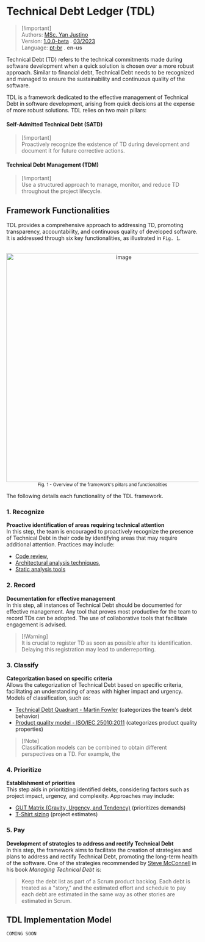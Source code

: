 # Technical Debt Ledger (TDL)
> [!important]\
> Authors: [MSc. Yan Justino](https://github.com/yanjustino)   
> Version: [1.0.0-beta]() . [03/2023]()  
> Language: [pt-br](README.ptbr.md) . **en-us**

Technical Debt (TD) refers to the technical commitments made during software development when a quick solution is chosen over a more robust approach. Similar to financial debt, Technical Debt needs to be recognized and managed to ensure the sustainability and continuous quality of the software.

TDL is a framework dedicated to the effective management of Technical Debt in software development, arising from quick decisions at the expense of more robust solutions. TDL relies on two main pillars:

#### Self-Admitted Technical Debt (SATD)
> [!important]\
> Proactively recognize the existence of TD during development and document it for future corrective actions.

#### Technical Debt Management (TDM)
> [!important]\
> Use a structured approach to manage, monitor, and reduce TD throughout the project lifecycle.

## Framework Functionalities
TDL provides a comprehensive approach to addressing TD, promoting transparency, accountability, and continuous quality of developed software. It is addressed through six key functionalities, as illustrated in `Fig. 1`.

<p align="center">
  <br/>
  <img width="600" alt="image" src="https://github.com/yanjustino/td-ledger/assets/357114/e5bd7ace-9580-49c2-acbb-c58c558e1c4a">
  <br/>
  <small>Fig. 1 - Overview of the framework's pillars and functionalities</small>
</p>

The following details each functionality of the TDL framework.

### 1. Recognize
**Proactive identification of areas requiring technical attention**\
In this step, the team is encouraged to proactively recognize the presence of Technical Debt in their code by identifying areas that may require additional attention. Practices may include:

- [Code review](https://en.wikipedia.org/wiki/Code_review),
- [Architectural analysis techniques](https://www.sciencedirect.com/topics/computer-science/architecture-analysis),
- [Static analysis tools](https://en.wikipedia.org/wiki/Static_program_analysis)

### 2. Record
**Documentation for effective management**\
In this step, all instances of Technical Debt should be documented for effective management. Any tool that proves most productive for the team to record TDs can be adopted. The use of collaborative tools that facilitate engagement is advised.

> [!Warning]\
> It is crucial to register TD as soon as possible after its identification. Delaying this registration may lead to underreporting.

### 3. Classify
**Categorization based on specific criteria**\
Allows the categorization of Technical Debt based on specific criteria, facilitating an understanding of areas with higher impact and urgency. Models of classification, such as:

- [Technical Debt Quadrant - Martin Fowler](https://martinfowler.com/bliki/TechnicalDebtQuadrant.html) (categorizes the team's debt behavior)
- [Product quality model - ISO/IEC 25010:2011](https://www.iso.org/obp/ui/#iso:std:iso-iec:25010:ed-1:v1:en) (categorizes product quality properties)

> [!Note]\
> Classification models can be combined to obtain different perspectives on a TD. For example, the

### 4. Prioritize
**Establishment of priorities**\
This step aids in prioritizing identified debts, considering factors such as project impact, urgency, and complexity. Approaches may include:

- [GUT Matrix (Gravity, Urgency, and Tendency)](https://scopi.com.br/blog/matriz-gut) (prioritizes demands)
- [T-Shirt sizing](https://asana.com/pt/resources/t-shirt-sizing) (project estimates)

### 5. Pay
**Development of strategies to address and rectify Technical Debt**\
In this step, the framework aims to facilitate the creation of strategies and plans to address and rectify Technical Debt, promoting the long-term health of the software. One of the strategies recommended by [Steve McConnell](https://www.construx.com/uploadedfiles/resources/whitepapers/Managing%20Technical%20Debt.pdf) in his book _Managing Technical Debt_ is:

> Keep the debt list as part of a Scrum product backlog. Each debt is treated as a "story," and the estimated effort and schedule to pay each debt are estimated in the same way as other stories are estimated in Scrum.

## TDL Implementation Model
`COMING SOON`
